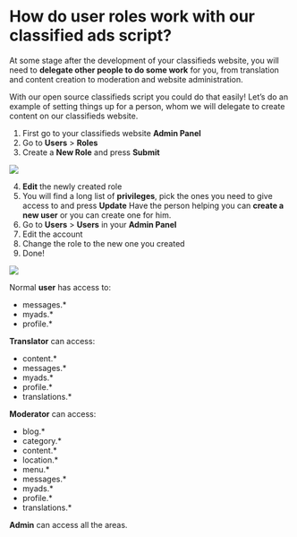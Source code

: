 # How do user roles work with our classified ads script?

At some stage after the development of your classifieds website, you will need to  **delegate other people to do some work**  for you, from translation and content creation to moderation and website administration.

With our open source classifieds script you could do that easily! Let’s do an example of setting things up for a person, whom we will delegate to create content on our classifieds website.

1.  First go to your classifieds website  **Admin Panel**
2.  Go to  **Users**  >  **Roles**
3.  Create a  **New Role**  and press  **Submit**

![](https://raw.githubusercontent.com/yclas/guides/master/images/newrole.png)
  
4.  **Edit**  the newly created role  
5. You will find a long list of  **privileges**, pick the ones you need to give access to and press  **Update**  Have the person helping you can  **create a new user**  or you can create one for him.
6.  Go to  **Users**  >  **Users**  in your  **Admin Panel**
7.  Edit the account
8.  Change the role to the new one you created
9.  Done!  
      
    
![](https://raw.githubusercontent.com/yclas/guides/master/images/newrole1.png)

Normal  **user**  has access to:

-   messages.*
-   myads.*
-   profile.*

  
**Translator**  can access:

-   content.*
-   messages.*
-   myads.*
-   profile.*
-   translations.*

  
**Moderator**  can access:

-   blog.*
-   category.*
-   content.*
-   location.*
-   menu.*
-   messages.*
-   myads.*
-   profile.*
-   translations.*

  
**Admin**  can access all the areas.
